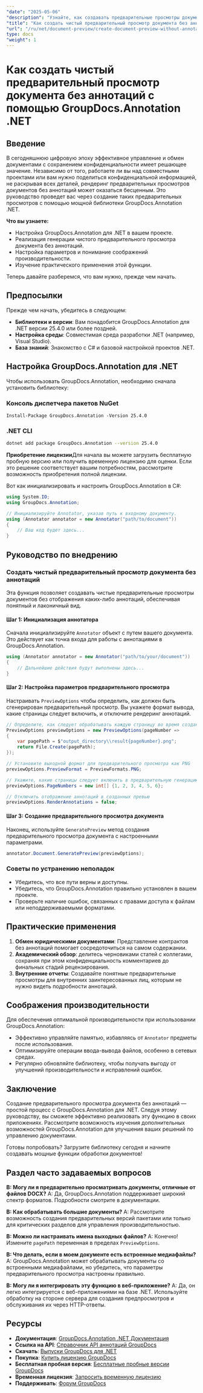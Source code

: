 ```yaml
---
"date": "2025-05-06"
"description": "Узнайте, как создавать предварительные просмотры документов без аннотаций с помощью GroupDocs.Annotation для .NET, обеспечивая конфиденциальность и ясность в совместных проектах."
"title": "Как создать чистый предварительный просмотр документа без аннотаций с помощью GroupDocs.Annotation .NET"
"url": "/ru/net/document-preview/create-document-preview-without-annotations-groupdocs-dotnet/"
type: docs
"weight": 1
---
```


# Как создать чистый предварительный просмотр документа без аннотаций с помощью GroupDocs.Annotation .NET

## Введение

В сегодняшнюю цифровую эпоху эффективное управление и обмен документами с сохранением конфиденциальности имеет решающее значение. Независимо от того, работаете ли вы над совместными проектами или вам нужно поделиться конфиденциальной информацией, не раскрывая всех деталей, рендеринг предварительных просмотров документов без аннотаций может оказаться бесценным. Это руководство проведет вас через создание таких предварительных просмотров с помощью мощной библиотеки GroupDocs.Annotation .NET.

**Что вы узнаете:**
- Настройка GroupDocs.Annotation для .NET в вашем проекте.
- Реализация генерации чистого предварительного просмотра документа без аннотаций.
- Настройка параметров и понимание соображений производительности.
- Изучение практического применения этой функции.

Теперь давайте разберемся, что вам нужно, прежде чем начать.

## Предпосылки

Прежде чем начать, убедитесь в следующем:
- **Библиотеки и версии**: Вам понадобится GroupDocs.Annotation для .NET версии 25.4.0 или более поздней.
- **Настройка среды**: Совместимая среда разработки .NET (например, Visual Studio).
- **База знаний**: Знакомство с C# и базовой настройкой проектов .NET.

## Настройка GroupDocs.Annotation для .NET

Чтобы использовать GroupDocs.Annotation, необходимо сначала установить библиотеку:

### Консоль диспетчера пакетов NuGet
```shell
Install-Package GroupDocs.Annotation -Version 25.4.0
```

### .NET CLI
```bash
dotnet add package GroupDocs.Annotation --version 25.4.0
```

**Приобретение лицензии**Для начала вы можете загрузить бесплатную пробную версию или получить временную лицензию для оценки. Если это решение соответствует вашим потребностям, рассмотрите возможность приобретения полной лицензии.

Вот как инициализировать и настроить GroupDocs.Annotation в C#:

```csharp
using System.IO;
using GroupDocs.Annotation;

// Инициализируйте Annotator, указав путь к входному документу.
using (Annotator annotator = new Annotator("path/to/document"))
{
    // Ваш код будет здесь...
}
```

## Руководство по внедрению

### Создать чистый предварительный просмотр документа без аннотаций

Эта функция позволяет создавать чистые предварительные просмотры документов без отображения каких-либо аннотаций, обеспечивая понятный и лаконичный вид.

#### Шаг 1: Инициализация аннотатора
Сначала инициализируйте `Annotator` объект с путем вашего документа. Это действует как точка входа для работы с аннотациями в GroupDocs.Annotation.

```csharp
using (Annotator annotator = new Annotator("path/to/your/document"))
{
    // Дальнейшие действия будут выполнены здесь...
}
```

#### Шаг 2: Настройка параметров предварительного просмотра

Настраивать `PreviewOptions` чтобы определить, как должен быть сгенерирован предварительный просмотр. Вы укажете формат вывода, какие страницы следует включить, и отключите рендеринг аннотаций.

```csharp
// Определите, как следует обрабатывать каждую страницу во время создания предварительного просмотра.
PreviewOptions previewOptions = new PreviewOptions(pageNumber =>
{
    var pagePath = $"output_directory\\result{pageNumber}.png";
    return File.Create(pagePath);
});

// Установите выходной формат для предварительного просмотра как PNG
previewOptions.PreviewFormat = PreviewFormats.PNG;

// Укажите, какие страницы следует включить в предварительную генерацию.
previewOptions.PageNumbers = new int[] {1, 2, 3, 4, 5, 6};

// Отключить отображение аннотаций в созданных превью
previewOptions.RenderAnnotations = false;
```

#### Шаг 3: Создание предварительного просмотра документа

Наконец, используйте `GeneratePreview` метод создания предварительного просмотра документа с настроенными параметрами.

```csharp
annotator.Document.GeneratePreview(previewOptions);
```

### Советы по устранению неполадок
- Убедитесь, что все пути верны и доступны.
- Убедитесь, что GroupDocs.Annotation правильно установлен в вашем проекте.
- Проверьте наличие ошибок, связанных с правами доступа к файлам или неподдерживаемыми форматами.

## Практические применения

1. **Обмен юридическими документами**: Представление контрактов без аннотаций помогает сосредоточиться на самом содержании.
2. **Академический обзор**: делитесь черновиками статей с коллегами, сохраняя при этом конфиденциальность комментариев до финальных стадий рецензирования.
3. **Внутренние отчеты**: Создавайте понятные предварительные просмотры для внутренних заинтересованных лиц, которым не нужно видеть подробности аннотаций.

## Соображения производительности

Для обеспечения оптимальной производительности при использовании GroupDocs.Annotation:
- Эффективно управляйте памятью, избавляясь от `Annotator` предметы после использования.
- Оптимизируйте операции ввода-вывода файлов, особенно в сетевых средах.
- Регулярно обновляйте библиотеку, чтобы получать выгоду от улучшений производительности и исправлений ошибок.

## Заключение

Создание предварительного просмотра документа без аннотаций — простой процесс с GroupDocs.Annotation для .NET. Следуя этому руководству, вы сможете эффективно реализовать эту функцию в своих приложениях. Рассмотрите возможность изучения дополнительных возможностей GroupDocs.Annotation для улучшения ваших решений по управлению документами.

Готовы попробовать? Загрузите библиотеку сегодня и начните создавать мощные функции обработки документов!

## Раздел часто задаваемых вопросов

**В: Могу ли я предварительно просматривать документы, отличные от файлов DOCX?**
A: Да, GroupDocs.Annotation поддерживает широкий спектр форматов. Подробности смотрите в документации.

**В: Как обрабатывать большие документы?**
A: Рассмотрите возможность создания предварительных версий пакетами или только для критических разделов для управления производительностью.

**В: Можно ли настраивать имена выходных файлов?**
A: Конечно! Измените `pagePath` переменная в пределах `PreviewOptions`.

**В: Что делать, если в моем документе есть встроенные медиафайлы?**
A: GroupDocs.Annotation может обрабатывать документы со встроенными медиафайлами, но убедитесь, что параметры предварительного просмотра настроены правильно.

**В: Могу ли я интегрировать эту функцию в веб-приложение?**
A: Да, он легко интегрируется с веб-приложениями на базе .NET. Используйте обработку на стороне сервера для создания предпросмотров и обслуживания их через HTTP-ответы.

## Ресурсы
- **Документация**: [GroupDocs.Annotation .NET Документация](https://docs.groupdocs.com/annotation/net/)
- **Ссылка на API**: [Справочник API аннотаций GroupDocs](https://reference.groupdocs.com/annotation/net/)
- **Скачать**: [Выпуски GroupDocs для .NET](https://releases.groupdocs.com/annotation/net/)
- **Покупка**: [Купить лицензию GroupDocs](https://purchase.groupdocs.com/buy)
- **Бесплатная пробная версия**: [Бесплатные пробные версии GroupDocs](https://releases.groupdocs.com/annotation/net/)
- **Временная лицензия**: [Запросить временную лицензию](https://purchase.groupdocs.com/temporary-license/)
- **Поддерживать**: [Форум GroupDocs](https://forum.groupdocs.com/c/annotation/)